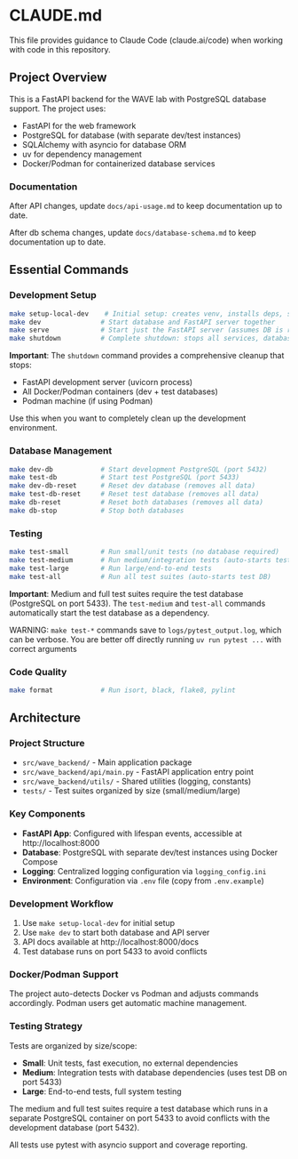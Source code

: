 # CLAUDE.md

This file provides guidance to Claude Code (claude.ai/code) when working with code in this repository.

## Project Overview

This is a FastAPI backend for the WAVE lab with PostgreSQL database support. The project uses:
- FastAPI for the web framework
- PostgreSQL for database (with separate dev/test instances)
- SQLAlchemy with asyncio for database ORM
- uv for dependency management
- Docker/Podman for containerized database services

### Documentation

After API changes, update `docs/api-usage.md` to keep documentation up to date.

After db schema changes, update `docs/database-schema.md` to keep documentation up to date.

## Essential Commands

### Development Setup
```bash
make setup-local-dev    # Initial setup: creates venv, installs deps, sets up pre-commit
make dev               # Start database and FastAPI server together
make serve             # Start just the FastAPI server (assumes DB is running)
make shutdown          # Complete shutdown: stops all services, databases, containers
```

**Important**: The `shutdown` command provides a comprehensive cleanup that stops:
- FastAPI development server (uvicorn process)
- All Docker/Podman containers (dev + test databases)  
- Podman machine (if using Podman)

Use this when you want to completely clean up the development environment.

### Database Management
```bash
make dev-db            # Start development PostgreSQL (port 5432)
make test-db           # Start test PostgreSQL (port 5433)
make dev-db-reset      # Reset dev database (removes all data)
make test-db-reset     # Reset test database (removes all data)
make db-reset          # Reset both databases (removes all data)
make db-stop           # Stop both databases
```

### Testing
```bash
make test-small        # Run small/unit tests (no database required)
make test-medium       # Run medium/integration tests (auto-starts test DB)
make test-large        # Run large/end-to-end tests
make test-all          # Run all test suites (auto-starts test DB)
```

**Important**: Medium and full test suites require the test database (PostgreSQL on port 5433). 
The `test-medium` and `test-all` commands automatically start the test database as a dependency.

WARNING: `make test-*` commands save to `logs/pytest_output.log`, which can be verbose. You are better
off directly running `uv run pytest ...` with correct arguments

### Code Quality
```bash
make format            # Run isort, black, flake8, pylint
```

## Architecture

### Project Structure
- `src/wave_backend/` - Main application package
- `src/wave_backend/api/main.py` - FastAPI application entry point
- `src/wave_backend/utils/` - Shared utilities (logging, constants)
- `tests/` - Test suites organized by size (small/medium/large)

### Key Components
- **FastAPI App**: Configured with lifespan events, accessible at http://localhost:8000
- **Database**: PostgreSQL with separate dev/test instances using Docker Compose
- **Logging**: Centralized logging configuration via `logging_config.ini`
- **Environment**: Configuration via `.env` file (copy from `.env.example`)

### Development Workflow
1. Use `make setup-local-dev` for initial setup
2. Use `make dev` to start both database and API server
3. API docs available at http://localhost:8000/docs
4. Test database runs on port 5433 to avoid conflicts

### Docker/Podman Support
The project auto-detects Docker vs Podman and adjusts commands accordingly. Podman users get automatic machine management.

### Testing Strategy
Tests are organized by size/scope:
- **Small**: Unit tests, fast execution, no external dependencies
- **Medium**: Integration tests with database dependencies (uses test DB on port 5433)
- **Large**: End-to-end tests, full system testing

The medium and full test suites require a test database which runs in a separate PostgreSQL container
on port 5433 to avoid conflicts with the development database (port 5432).

All tests use pytest with asyncio support and coverage reporting.